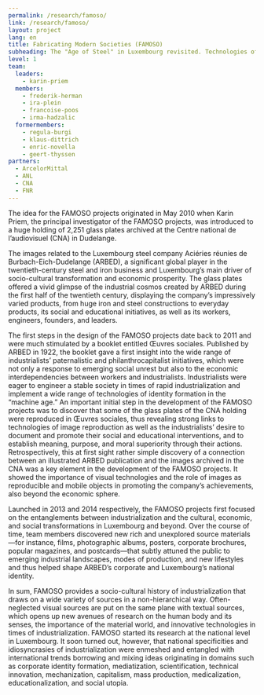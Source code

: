 ```yaml
---
permalink: /research/famoso/
link: /research/famoso/
layout: project
lang: en
title: Fabricating Modern Societies (FAMOSO)
subheading: The "Age of Steel" in Luxembourg revisited. Technologies of utopian capitalism and the making of national identity
level: 1
team:
  leaders:
    - karin-priem
  members:
    - frederik-herman
    - ira-plein
    - francoise-poos
    - irma-hadzalic
  formermembers:
    - regula-burgi
    - klaus-dittrich
    - enric-novella
    - geert-thyssen
partners:
  - ArcelorMittal
  - ANL 
  - CNA
  - FNR 
---
```


The idea for the FAMOSO projects originated in May 2010 when Karin Priem, the principal investigator of the FAMOSO projects, was introduced to a huge holding of 2,251 glass plates archived at the Centre national de l’audiovisuel (CNA) in Dudelange. 

The images related to the Luxembourg steel company Aciéries réunies de Burbach-Eich-Dudelange (ARBED), a significant global player in the twentieth-century steel and iron business and Luxembourg’s main driver of socio-cultural transformation and economic prosperity. The glass plates offered a vivid glimpse of the industrial cosmos created by ARBED during the first half of the twentieth century, displaying the company’s impressively varied products, from huge iron and steel constructions to everyday products, its social and educational initiatives, as well as its workers, engineers, founders, and leaders.

<!-- more -->

The first steps in the design of the FAMOSO projects date back to 2011 and were much stimulated by a booklet entitled Œuvres sociales. Published by ARBED in 1922, the booklet gave a first insight into the wide range of industrialists’ paternalistic and philanthrocapitalist initiatives, which were not only a response to emerging social unrest but also to the economic interdependencies between workers and industrialists. Industrialists were eager to engineer a stable society in times of rapid industrialization and implement a wide range of technologies of identity formation in the “machine age.” An important initial step in the development of the FAMOSO projects was to discover that some of the glass plates of the CNA holding were reproduced in Œuvres sociales, thus revealing strong links to technologies of image reproduction as well as the industrialists’ desire to document and promote their social and educational interventions, and to establish meaning, purpose, and moral superiority through their actions. Retrospectively, this at first sight rather simple discovery of a connection between an illustrated ARBED publication and the images archived in the CNA was a key element in the development of the FAMOSO projects. It showed the importance of visual technologies and the role of images as reproducible and mobile objects in promoting the company’s achievements, also beyond the economic sphere.

Launched in 2013 and 2014 respectively, the FAMOSO projects first focused on the entanglements between industrialization and the cultural, economic, and social transformations in Luxembourg and beyond. Over the course of time, team members discovered new rich and unexplored source materials—for instance, films, photographic albums, posters, corporate brochures, popular magazines, and postcards—that subtly attuned the public to emerging industrial landscapes, modes of production, and new lifestyles and thus helped shape ARBED’s corporate and Luxembourg’s national identity.

In sum, FAMOSO provides a socio-cultural history of industrialization that draws on a wide variety of sources in a non-hierarchical way. Often-neglected visual sources are put on the same plane with textual sources, which opens up new avenues of research on the human body and its senses, the importance of the material world, and innovative technologies in times of industrialization. FAMOSO started its research at the national level in Luxembourg. It soon turned out, however, that national specificities and idiosyncrasies of industrialization were enmeshed and entangled with international trends borrowing and mixing ideas originating in domains such as corporate identity formation, mediatization, scientification, technical innovation, mechanization, capitalism, mass production, medicalization, educationalization, and social utopia.